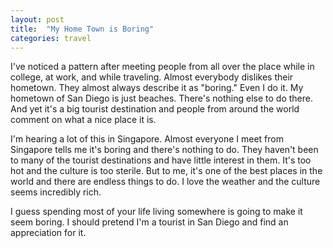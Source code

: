 ```yaml
---
layout: post
title:  "My Home Town is Boring"
categories: travel
---
```


I've noticed a pattern after meeting people from all over the place while in college, at work, and while traveling. Almost everybody dislikes their hometown. They almost always describe it as "boring." Even I do it. My hometown of San Diego is just beaches. There's nothing else to do there. And yet it's a big tourist destination and people from around the world comment on what a nice place it is.

I'm hearing a lot of this in Singapore. Almost everyone I meet from Singapore tells me it's boring and there's nothing to do. They haven't been to many of the tourist destinations and have little interest in them. It's too hot and the culture is too sterile. But to me, it's one of the best places in the world and there are endless things to do. I love the weather and the culture seems incredibly rich.

I guess spending most of your life living somewhere is going to make it seem boring. I should pretend I'm a tourist in San Diego and find an appreciation for it.
